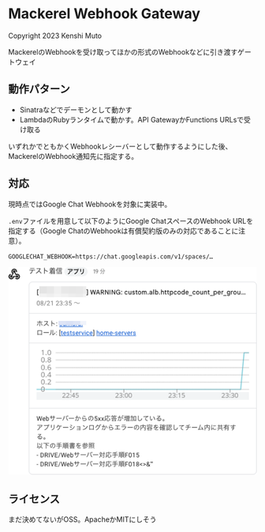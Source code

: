 # Mackerel Webhook Gateway

Copyright 2023 Kenshi Muto

MackerelのWebhookを受け取ってほかの形式のWebhookなどに引き渡すゲートウェイ

## 動作パターン
- Sinatraなどでデーモンとして動かす
- LambdaのRubyランタイムで動かす。API GatewayかFunctions URLsで受け取る

いずれかでともかくWebhookレシーバーとして動作するようにした後、MackerelのWebhook通知先に指定する。

## 対応
現時点ではGoogle Chat Webhookを対象に実装中。

`.env`ファイルを用意して以下のようにGoogle ChatスペースのWebhook URLを指定する（Google ChatのWebhookは有償契約版のみの対応であることに注意）。

```
GOOGLECHAT_WEBHOOK=https://chat.googleapis.com/v1/spaces/…
```

![Google Chatでの通知表示](./googlechat.png)

## ライセンス
まだ決めてないがOSS。ApacheかMITにしそう
